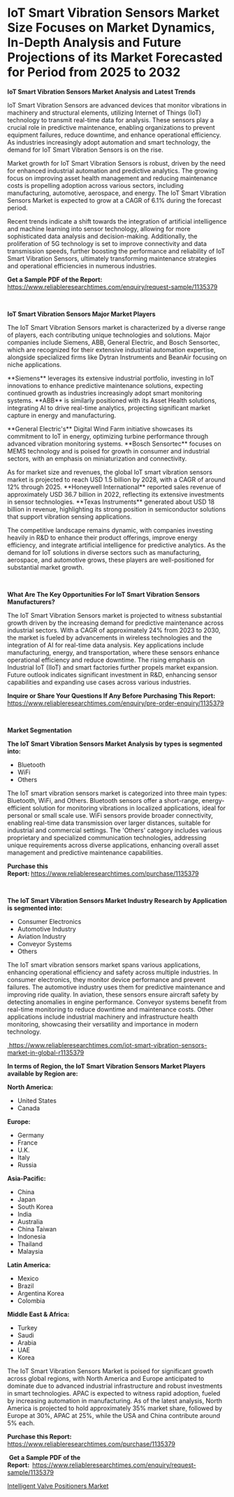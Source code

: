 <p><h1>IoT Smart Vibration Sensors Market Size Focuses on Market Dynamics, In-Depth Analysis and Future Projections of its Market Forecasted for Period from 2025 to 2032</h1></p><p><strong>IoT Smart Vibration Sensors Market Analysis and Latest Trends</strong></p>
<p><p>IoT Smart Vibration Sensors are advanced devices that monitor vibrations in machinery and structural elements, utilizing Internet of Things (IoT) technology to transmit real-time data for analysis. These sensors play a crucial role in predictive maintenance, enabling organizations to prevent equipment failures, reduce downtime, and enhance operational efficiency. As industries increasingly adopt automation and smart technology, the demand for IoT Smart Vibration Sensors is on the rise.</p><p>Market growth for IoT Smart Vibration Sensors is robust, driven by the need for enhanced industrial automation and predictive analytics. The growing focus on improving asset health management and reducing maintenance costs is propelling adoption across various sectors, including manufacturing, automotive, aerospace, and energy. The IoT Smart Vibration Sensors Market is expected to grow at a CAGR of 6.1% during the forecast period. </p><p>Recent trends indicate a shift towards the integration of artificial intelligence and machine learning into sensor technology, allowing for more sophisticated data analysis and decision-making. Additionally, the proliferation of 5G technology is set to improve connectivity and data transmission speeds, further boosting the performance and reliability of IoT Smart Vibration Sensors, ultimately transforming maintenance strategies and operational efficiencies in numerous industries.</p></p>
<p><strong>Get a Sample PDF of the Report:&nbsp;</strong> <a href="https://www.reliableresearchtimes.com/enquiry/request-sample/1135379?utm_campaign=2609&utm_medium=2&utm_source=Github&utm_content=ia&utm_term=25032025&utm_id=iot-smart-vibration-sensors">https://www.reliableresearchtimes.com/enquiry/request-sample/1135379</a></p>
<p>&nbsp;</p>
<p><strong>IoT Smart Vibration Sensors Major Market Players</strong></p>
<p><p>The IoT Smart Vibration Sensors market is characterized by a diverse range of players, each contributing unique technologies and solutions. Major companies include Siemens, ABB, General Electric, and Bosch Sensortec, which are recognized for their extensive industrial automation expertise, alongside specialized firms like Dytran Instruments and BeanAir focusing on niche applications.</p><p>**Siemens** leverages its extensive industrial portfolio, investing in IoT innovations to enhance predictive maintenance solutions, expecting continued growth as industries increasingly adopt smart monitoring systems. **ABB** is similarly positioned with its Asset Health solutions, integrating AI to drive real-time analytics, projecting significant market capture in energy and manufacturing.</p><p>**General Electric's** Digital Wind Farm initiative showcases its commitment to IoT in energy, optimizing turbine performance through advanced vibration monitoring systems. **Bosch Sensortec** focuses on MEMS technology and is poised for growth in consumer and industrial sectors, with an emphasis on miniaturization and connectivity.</p><p>As for market size and revenues, the global IoT smart vibration sensors market is projected to reach USD 1.5 billion by 2028, with a CAGR of around 12% through 2025. **Honeywell International** reported sales revenue of approximately USD 36.7 billion in 2022, reflecting its extensive investments in sensor technologies. **Texas Instruments** generated about USD 18 billion in revenue, highlighting its strong position in semiconductor solutions that support vibration sensing applications.</p><p>The competitive landscape remains dynamic, with companies investing heavily in R&D to enhance their product offerings, improve energy efficiency, and integrate artificial intelligence for predictive analytics. As the demand for IoT solutions in diverse sectors such as manufacturing, aerospace, and automotive grows, these players are well-positioned for substantial market growth.</p></p>
<p>&nbsp;</p>
<p><strong>What Are The Key Opportunities For IoT Smart Vibration Sensors Manufacturers?</strong></p>
<p><p>The IoT Smart Vibration Sensors market is projected to witness substantial growth driven by the increasing demand for predictive maintenance across industrial sectors. With a CAGR of approximately 24% from 2023 to 2030, the market is fueled by advancements in wireless technologies and the integration of AI for real-time data analysis. Key applications include manufacturing, energy, and transportation, where these sensors enhance operational efficiency and reduce downtime. The rising emphasis on Industrial IoT (IIoT) and smart factories further propels market expansion. Future outlook indicates significant investment in R&D, enhancing sensor capabilities and expanding use cases across various industries.</p></p>
<p><strong>Inquire or Share Your Questions If Any Before Purchasing This Report:</strong> <a href="https://www.reliableresearchtimes.com/enquiry/pre-order-enquiry/1135379?utm_campaign=2609&utm_medium=2&utm_source=Github&utm_content=ia&utm_term=25032025&utm_id=iot-smart-vibration-sensors">https://www.reliableresearchtimes.com/enquiry/pre-order-enquiry/1135379</a></p>
<p>&nbsp;</p>
<p><strong>Market Segmentation</strong></p>
<p><strong>The IoT Smart Vibration Sensors Market Analysis by types is segmented into:</strong></p>
<p><ul><li>Bluetooth</li><li>WiFi</li><li>Others</li></ul></p>
<p><p>The IoT smart vibration sensors market is categorized into three main types: Bluetooth, WiFi, and Others. Bluetooth sensors offer a short-range, energy-efficient solution for monitoring vibrations in localized applications, ideal for personal or small scale use. WiFi sensors provide broader connectivity, enabling real-time data transmission over larger distances, suitable for industrial and commercial settings. The 'Others' category includes various proprietary and specialized communication technologies, addressing unique requirements across diverse applications, enhancing overall asset management and predictive maintenance capabilities.</p></p>
<p><strong>Purchase this Report:&nbsp;</strong><a href="https://www.reliableresearchtimes.com/purchase/1135379?utm_campaign=2609&utm_medium=2&utm_source=Github&utm_content=ia&utm_term=25032025&utm_id=iot-smart-vibration-sensors">https://www.reliableresearchtimes.com/purchase/1135379</a></p>
<p>&nbsp;</p>
<p><strong>The IoT Smart Vibration Sensors Market Industry Research by Application is segmented into:</strong></p>
<p><ul><li>Consumer Electronics</li><li>Automotive Industry</li><li>Aviation Industry</li><li>Conveyor Systems</li><li>Others</li></ul></p>
<p><p>The IoT smart vibration sensors market spans various applications, enhancing operational efficiency and safety across multiple industries. In consumer electronics, they monitor device performance and prevent failures. The automotive industry uses them for predictive maintenance and improving ride quality. In aviation, these sensors ensure aircraft safety by detecting anomalies in engine performance. Conveyor systems benefit from real-time monitoring to reduce downtime and maintenance costs. Other applications include industrial machinery and infrastructure health monitoring, showcasing their versatility and importance in modern technology.</p></p>
<p><a href="https://www.reliableresearchtimes.com/iot-smart-vibration-sensors-market-in-global-r1135379?utm_campaign=2609&utm_medium=2&utm_source=Github&utm_content=ia&utm_term=25032025&utm_id=iot-smart-vibration-sensors">&nbsp;https://www.reliableresearchtimes.com/iot-smart-vibration-sensors-market-in-global-r1135379</a></p>
<p><strong>In terms of Region, the IoT Smart Vibration Sensors Market Players available by Region are:</strong></p>
<p>
    <p> <strong> North America: </strong>
        <ul>
            <li>United States</li>
            <li>Canada</li>
        </ul>
        </p> 
    <p> <strong> Europe: </strong>
        <ul>
            <li>Germany</li>
            <li>France</li>
            <li>U.K.</li>
            <li>Italy</li>
            <li>Russia</li>
        </ul>
        </p> 
    <p> <strong> Asia-Pacific: </strong>
        <ul>
            <li>China</li>
            <li>Japan</li>
            <li>South Korea</li>
            <li>India</li>
            <li>Australia</li>
            <li>China Taiwan</li>
            <li>Indonesia</li>
            <li>Thailand</li>
            <li>Malaysia</li>
        </ul>
        </p> 
    <p> <strong> Latin America: </strong>
        <ul>
            <li>Mexico</li>
            <li>Brazil</li>
            <li>Argentina Korea</li>
            <li>Colombia</li>
        </ul>
        </p> 
    <p> <strong> Middle East & Africa: </strong>
        <ul>
            <li>Turkey</li>
            <li>Saudi</li>
            <li>Arabia</li>
            <li>UAE</li>
            <li>Korea</li>
        </ul>
    </p>
    </p>
<p><p>The IoT Smart Vibration Sensors Market is poised for significant growth across global regions, with North America and Europe anticipated to dominate due to advanced industrial infrastructure and robust investments in smart technologies. APAC is expected to witness rapid adoption, fueled by increasing automation in manufacturing. As of the latest analysis, North America is projected to hold approximately 35% market share, followed by Europe at 30%, APAC at 25%, while the USA and China contribute around 5% each.</p></p>
<p><strong>Purchase this Report: </strong><a href="https://www.reliableresearchtimes.com/purchase/1135379?utm_campaign=2609&utm_medium=2&utm_source=Github&utm_content=ia&utm_term=25032025&utm_id=iot-smart-vibration-sensors">https://www.reliableresearchtimes.com/purchase/1135379</a></p>
<p>&nbsp;<strong>Get a Sample PDF of the Report:&nbsp;&nbsp;</strong><a href="https://www.reliableresearchtimes.com/enquiry/request-sample/1135379?utm_campaign=2609&utm_medium=2&utm_source=Github&utm_content=ia&utm_term=25032025&utm_id=iot-smart-vibration-sensors">https://www.reliableresearchtimes.com/enquiry/request-sample/1135379</a></p>
<p><strong></strong></p>
<p><p><a href="https://github.com/zahrigayda1h/Market-Research-Report-List-1/blob/main/intelligent-valve-positioners-market.md?utm_campaign=2609&utm_medium=2&utm_source=Github&utm_content=ia&utm_term=25032025&utm_id=iot-smart-vibration-sensors">Intelligent Valve Positioners Market</a></p></p>